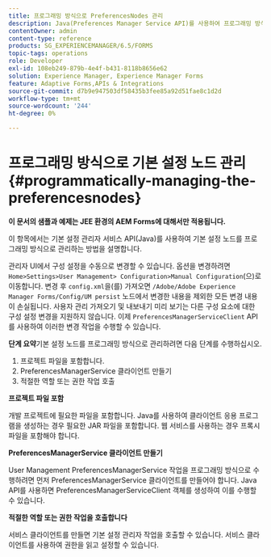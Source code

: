 ```yaml
---
title: 프로그래밍 방식으로 PreferencesNodes 관리
description: Java(Preferences Manager Service API)를 사용하여 프로그래밍 방식으로 기본 설정 노드를 관리합니다.
contentOwner: admin
content-type: reference
products: SG_EXPERIENCEMANAGER/6.5/FORMS
topic-tags: operations
role: Developer
exl-id: 108eb249-879b-4e4f-b431-8118b8656e62
solution: Experience Manager, Experience Manager Forms
feature: Adaptive Forms,APIs & Integrations
source-git-commit: d7b9e947503df58435b3fee85a92d51fae8c1d2d
workflow-type: tm+mt
source-wordcount: '244'
ht-degree: 0%

---
```


# 프로그래밍 방식으로 기본 설정 노드 관리 {#programmatically-managing-the-preferencesnodes}

**이 문서의 샘플과 예제는 JEE 환경의 AEM Forms에 대해서만 적용됩니다.**

이 항목에서는 기본 설정 관리자 서비스 API(Java)를 사용하여 기본 설정 노드를 프로그래밍 방식으로 관리하는 방법을 설명합니다.

관리자 UI에서 구성 설정을 수동으로 변경할 수 있습니다. 옵션을 변경하려면 `Home>Settings>User Management> Configuration>Manual Configuration`(으)로 이동합니다. 변경 후 `config.xml`을(를) 가져오면 `/Adobe/Adobe Experience Manager Forms/Config/UM persist` 노드에서 변경한 내용을 제외한 모든 변경 내용이 손실됩니다. 사용자 관리 가져오기 및 내보내기 미리 보기는 다른 구성 요소에 대한 구성 설정 변경을 지원하지 않습니다. 이제 `PreferencesManagerServiceClient` API를 사용하여 이러한 변경 작업을 수행할 수 있습니다.

**단계 요약**&#x200B;기본 설정 노드를 프로그래밍 방식으로 관리하려면 다음 단계를 수행하십시오.

1. 프로젝트 파일을 포함합니다.
1. PreferencesManagerService 클라이언트 만들기
1. 적절한 역할 또는 권한 작업 호출

**프로젝트 파일 포함**

개발 프로젝트에 필요한 파일을 포함합니다. Java를 사용하여 클라이언트 응용 프로그램을 생성하는 경우 필요한 JAR 파일을 포함합니다. 웹 서비스를 사용하는 경우 프록시 파일을 포함해야 합니다.

**PreferencesManagerService 클라이언트 만들기**

User Management PreferencesManagerService 작업을 프로그래밍 방식으로 수행하려면 먼저 PreferencesManagerService 클라이언트를 만들어야 합니다. Java API를 사용하면 PreferencesManagerServiceClient 객체를 생성하여 이를 수행할 수 있습니다.

**적절한 역할 또는 권한 작업을 호출합니다**

서비스 클라이언트를 만들면 기본 설정 관리자 작업을 호출할 수 있습니다. 서비스 클라이언트를 사용하여 권한을 읽고 설정할 수 있습니다.
